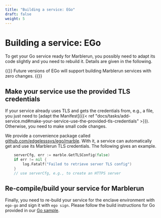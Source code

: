 ```yaml
---
title: "Building a service: EGo"
draft: false
weight: 5
---
```


# Building a service: EGo
To get your Go service ready for Marblerun, you possibly need to adapt its code slightly and you need to rebuild it. Details are given in the following.

{{<note>}}
Future versions of EGo will support building Marblerun services with zero changes.
{{</note>}}

## Make your service use the provided TLS credentials

If your service already uses TLS and gets the credentials from, e.g., a file, you just need to [adapt the Manifest]({{< ref "docs/tasks/add-service.md#make-your-service-use-the-provided-tls-credentials" >}}). Otherwise, you need to make small code changes.

We provide a convenience package called [github.com/edgelesssys/ego/marble](https://pkg.go.dev/github.com/edgelesssys/ego/marble#GetTLSConfig). With it, a service can automatically get and use its Marblerun TLS credentials. The following gives an example.
```Go
    serverCfg, err := marble.GetTLSConfig(false)
    if err != nil {
        log.Fatalf("Failed to retrieve server TLS config")
    }
    // use serverCfg, e.g., to create an HTTPS server
```

## Re-compile/build your service for Marblerun

Finally, you need to re-build your service for the enclave environment with `ego-go` and sign it with `ego sign`. Please follow the build instructions for Go provided in our [Go sample](https://github.com/edgelesssys/marblerun/blob/master/samples/helloworld).
